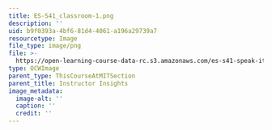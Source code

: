 ```yaml
---
title: ES-S41_classroom-1.png
description: ''
uid: b9f0393a-4bf6-81d4-4061-a196a29739a7
resourcetype: Image
file_type: image/png
file: >-
  https://open-learning-course-data-rc.s3.amazonaws.com/es-s41-speak-italian-with-your-mouth-full-spring-2012/b9f0393a4bf681d44061a196a29739a7_ES-S41_classroom-1.png
type: OCWImage
parent_type: ThisCourseAtMITSection
parent_title: Instructor Insights
image_metadata:
  image-alt: ''
  caption: ''
  credit: ''
---
```

